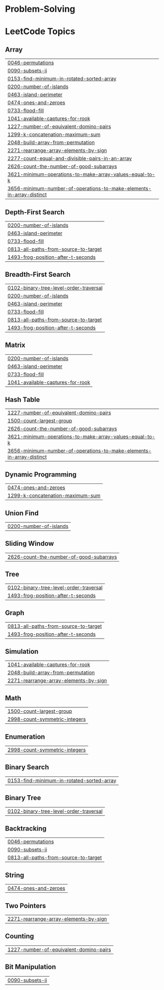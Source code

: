 # Problem-Solving
<!---LeetCode Topics Start-->
# LeetCode Topics
## Array
|  |
| ------- |
| [0046-permutations](https://github.com/mohd-ayaan/Problem-Solving/tree/master/0046-permutations) |
| [0090-subsets-ii](https://github.com/mohd-ayaan/Problem-Solving/tree/master/0090-subsets-ii) |
| [0153-find-minimum-in-rotated-sorted-array](https://github.com/mohd-ayaan/Problem-Solving/tree/master/0153-find-minimum-in-rotated-sorted-array) |
| [0200-number-of-islands](https://github.com/mohd-ayaan/Problem-Solving/tree/master/0200-number-of-islands) |
| [0463-island-perimeter](https://github.com/mohd-ayaan/Problem-Solving/tree/master/0463-island-perimeter) |
| [0474-ones-and-zeroes](https://github.com/mohd-ayaan/Problem-Solving/tree/master/0474-ones-and-zeroes) |
| [0733-flood-fill](https://github.com/mohd-ayaan/Problem-Solving/tree/master/0733-flood-fill) |
| [1041-available-captures-for-rook](https://github.com/mohd-ayaan/Problem-Solving/tree/master/1041-available-captures-for-rook) |
| [1227-number-of-equivalent-domino-pairs](https://github.com/mohd-ayaan/Problem-Solving/tree/master/1227-number-of-equivalent-domino-pairs) |
| [1299-k-concatenation-maximum-sum](https://github.com/mohd-ayaan/Problem-Solving/tree/master/1299-k-concatenation-maximum-sum) |
| [2048-build-array-from-permutation](https://github.com/mohd-ayaan/Problem-Solving/tree/master/2048-build-array-from-permutation) |
| [2271-rearrange-array-elements-by-sign](https://github.com/mohd-ayaan/Problem-Solving/tree/master/2271-rearrange-array-elements-by-sign) |
| [2277-count-equal-and-divisible-pairs-in-an-array](https://github.com/mohd-ayaan/Problem-Solving/tree/master/2277-count-equal-and-divisible-pairs-in-an-array) |
| [2626-count-the-number-of-good-subarrays](https://github.com/mohd-ayaan/Problem-Solving/tree/master/2626-count-the-number-of-good-subarrays) |
| [3621-minimum-operations-to-make-array-values-equal-to-k](https://github.com/mohd-ayaan/Problem-Solving/tree/master/3621-minimum-operations-to-make-array-values-equal-to-k) |
| [3656-minimum-number-of-operations-to-make-elements-in-array-distinct](https://github.com/mohd-ayaan/Problem-Solving/tree/master/3656-minimum-number-of-operations-to-make-elements-in-array-distinct) |
## Depth-First Search
|  |
| ------- |
| [0200-number-of-islands](https://github.com/mohd-ayaan/Problem-Solving/tree/master/0200-number-of-islands) |
| [0463-island-perimeter](https://github.com/mohd-ayaan/Problem-Solving/tree/master/0463-island-perimeter) |
| [0733-flood-fill](https://github.com/mohd-ayaan/Problem-Solving/tree/master/0733-flood-fill) |
| [0813-all-paths-from-source-to-target](https://github.com/mohd-ayaan/Problem-Solving/tree/master/0813-all-paths-from-source-to-target) |
| [1493-frog-position-after-t-seconds](https://github.com/mohd-ayaan/Problem-Solving/tree/master/1493-frog-position-after-t-seconds) |
## Breadth-First Search
|  |
| ------- |
| [0102-binary-tree-level-order-traversal](https://github.com/mohd-ayaan/Problem-Solving/tree/master/0102-binary-tree-level-order-traversal) |
| [0200-number-of-islands](https://github.com/mohd-ayaan/Problem-Solving/tree/master/0200-number-of-islands) |
| [0463-island-perimeter](https://github.com/mohd-ayaan/Problem-Solving/tree/master/0463-island-perimeter) |
| [0733-flood-fill](https://github.com/mohd-ayaan/Problem-Solving/tree/master/0733-flood-fill) |
| [0813-all-paths-from-source-to-target](https://github.com/mohd-ayaan/Problem-Solving/tree/master/0813-all-paths-from-source-to-target) |
| [1493-frog-position-after-t-seconds](https://github.com/mohd-ayaan/Problem-Solving/tree/master/1493-frog-position-after-t-seconds) |
## Matrix
|  |
| ------- |
| [0200-number-of-islands](https://github.com/mohd-ayaan/Problem-Solving/tree/master/0200-number-of-islands) |
| [0463-island-perimeter](https://github.com/mohd-ayaan/Problem-Solving/tree/master/0463-island-perimeter) |
| [0733-flood-fill](https://github.com/mohd-ayaan/Problem-Solving/tree/master/0733-flood-fill) |
| [1041-available-captures-for-rook](https://github.com/mohd-ayaan/Problem-Solving/tree/master/1041-available-captures-for-rook) |
## Hash Table
|  |
| ------- |
| [1227-number-of-equivalent-domino-pairs](https://github.com/mohd-ayaan/Problem-Solving/tree/master/1227-number-of-equivalent-domino-pairs) |
| [1500-count-largest-group](https://github.com/mohd-ayaan/Problem-Solving/tree/master/1500-count-largest-group) |
| [2626-count-the-number-of-good-subarrays](https://github.com/mohd-ayaan/Problem-Solving/tree/master/2626-count-the-number-of-good-subarrays) |
| [3621-minimum-operations-to-make-array-values-equal-to-k](https://github.com/mohd-ayaan/Problem-Solving/tree/master/3621-minimum-operations-to-make-array-values-equal-to-k) |
| [3656-minimum-number-of-operations-to-make-elements-in-array-distinct](https://github.com/mohd-ayaan/Problem-Solving/tree/master/3656-minimum-number-of-operations-to-make-elements-in-array-distinct) |
## Dynamic Programming
|  |
| ------- |
| [0474-ones-and-zeroes](https://github.com/mohd-ayaan/Problem-Solving/tree/master/0474-ones-and-zeroes) |
| [1299-k-concatenation-maximum-sum](https://github.com/mohd-ayaan/Problem-Solving/tree/master/1299-k-concatenation-maximum-sum) |
## Union Find
|  |
| ------- |
| [0200-number-of-islands](https://github.com/mohd-ayaan/Problem-Solving/tree/master/0200-number-of-islands) |
## Sliding Window
|  |
| ------- |
| [2626-count-the-number-of-good-subarrays](https://github.com/mohd-ayaan/Problem-Solving/tree/master/2626-count-the-number-of-good-subarrays) |
## Tree
|  |
| ------- |
| [0102-binary-tree-level-order-traversal](https://github.com/mohd-ayaan/Problem-Solving/tree/master/0102-binary-tree-level-order-traversal) |
| [1493-frog-position-after-t-seconds](https://github.com/mohd-ayaan/Problem-Solving/tree/master/1493-frog-position-after-t-seconds) |
## Graph
|  |
| ------- |
| [0813-all-paths-from-source-to-target](https://github.com/mohd-ayaan/Problem-Solving/tree/master/0813-all-paths-from-source-to-target) |
| [1493-frog-position-after-t-seconds](https://github.com/mohd-ayaan/Problem-Solving/tree/master/1493-frog-position-after-t-seconds) |
## Simulation
|  |
| ------- |
| [1041-available-captures-for-rook](https://github.com/mohd-ayaan/Problem-Solving/tree/master/1041-available-captures-for-rook) |
| [2048-build-array-from-permutation](https://github.com/mohd-ayaan/Problem-Solving/tree/master/2048-build-array-from-permutation) |
| [2271-rearrange-array-elements-by-sign](https://github.com/mohd-ayaan/Problem-Solving/tree/master/2271-rearrange-array-elements-by-sign) |
## Math
|  |
| ------- |
| [1500-count-largest-group](https://github.com/mohd-ayaan/Problem-Solving/tree/master/1500-count-largest-group) |
| [2998-count-symmetric-integers](https://github.com/mohd-ayaan/Problem-Solving/tree/master/2998-count-symmetric-integers) |
## Enumeration
|  |
| ------- |
| [2998-count-symmetric-integers](https://github.com/mohd-ayaan/Problem-Solving/tree/master/2998-count-symmetric-integers) |
## Binary Search
|  |
| ------- |
| [0153-find-minimum-in-rotated-sorted-array](https://github.com/mohd-ayaan/Problem-Solving/tree/master/0153-find-minimum-in-rotated-sorted-array) |
## Binary Tree
|  |
| ------- |
| [0102-binary-tree-level-order-traversal](https://github.com/mohd-ayaan/Problem-Solving/tree/master/0102-binary-tree-level-order-traversal) |
## Backtracking
|  |
| ------- |
| [0046-permutations](https://github.com/mohd-ayaan/Problem-Solving/tree/master/0046-permutations) |
| [0090-subsets-ii](https://github.com/mohd-ayaan/Problem-Solving/tree/master/0090-subsets-ii) |
| [0813-all-paths-from-source-to-target](https://github.com/mohd-ayaan/Problem-Solving/tree/master/0813-all-paths-from-source-to-target) |
## String
|  |
| ------- |
| [0474-ones-and-zeroes](https://github.com/mohd-ayaan/Problem-Solving/tree/master/0474-ones-and-zeroes) |
## Two Pointers
|  |
| ------- |
| [2271-rearrange-array-elements-by-sign](https://github.com/mohd-ayaan/Problem-Solving/tree/master/2271-rearrange-array-elements-by-sign) |
## Counting
|  |
| ------- |
| [1227-number-of-equivalent-domino-pairs](https://github.com/mohd-ayaan/Problem-Solving/tree/master/1227-number-of-equivalent-domino-pairs) |
## Bit Manipulation
|  |
| ------- |
| [0090-subsets-ii](https://github.com/mohd-ayaan/Problem-Solving/tree/master/0090-subsets-ii) |
<!---LeetCode Topics End-->